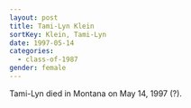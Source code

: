 ```yaml
---
layout: post
title: Tami-Lyn Klein
sortKey: Klein, Tami-Lyn
date: 1997-05-14
categories:
  - class-of-1987
gender: female
---
```

Tami-Lyn died in Montana on May 14, 1997 (?).
